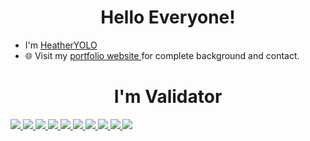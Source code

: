 <h1 align=center>Hello Everyone!</h1>
<div>
  <ul>
    <li>I'm <a href="https://x.com/JoHeatherYOLO"> HeatherYOLO </a></li>
    <li>🌐 Visit my <a href="https://heatheryolo.gitbook.io/heatheryolo"> portfolio website </a> for complete background and contact.</li>
  </ul>
</div>

<h1 align=center>I'm Validator</h1>
<div>
  <a href="">
    <img src="https://github.com/user-attachments/assets/fdba6041-328a-42bf-a0cb-ebe829f6edca">  
  </a>
  <a href="">
    <img src="https://github.com/user-attachments/assets/fe25c54e-9660-4287-8e43-81976c47fc93">  
  </a>
  <a href="">
    <img src="https://github.com/user-attachments/assets/a6fc9c9b-6a81-4592-84e8-0c8003327850">  
  </a>
  <a href="">
    <img src="https://github.com/user-attachments/assets/5c6517f0-d2cb-4235-8063-ad47b9c728db">  
  </a>
  <a href="">
    <img src="https://github.com/user-attachments/assets/34a958c8-d976-4d37-abb1-5520e88140b2">  
  </a>
  <a href="">
    <img src="https://github.com/user-attachments/assets/21df3b4c-13fa-4e78-9ccb-15bce944125b">  
  </a>
  <a href="">
    <img src="https://github.com/user-attachments/assets/6caacb65-3e84-4dc6-a2c1-1745a6d69867">  
  </a>
    <a href="">
    <img src="https://github.com/user-attachments/assets/d878f9e5-8cf9-454c-9aed-f7c3a6212c74">  
  </a>
    <a href="">
    <img src="https://github.com/user-attachments/assets/cfabe5a1-c9d9-43b0-9946-2f6d48760957">  
  </a>
    </a>
    <a href="https://medium.com/@HeatherYolo/tangle-tools-validator-operators-api-521b8b6f8e06">
    <img src="https://github.com/user-attachments/assets/fb2c0367-1de8-4d17-97fa-09472c16e32d">  
  </a>
</div>








